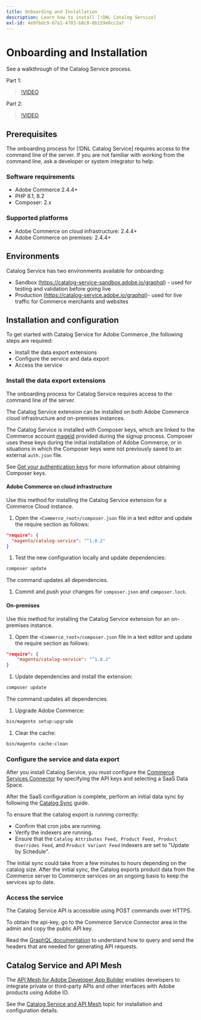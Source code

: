 ```yaml
---
title: Onboarding and Installation
description: Learn how to install [!DNL Catalog Service]
exl-id: 4e9fbdc9-67a1-4703-b8c0-8b159e0cc2a7
---
```

# Onboarding and Installation

See a walkthrough of the Catalog Service process.

Part 1:

>[!VIDEO](https://video.tv.adobe.com/v/3415599)

Part 2:

>[!VIDEO](https://video.tv.adobe.com/v/3415600)

## Prerequisites

The onboarding process for [!DNL Catalog Service] requires access to the command line of the server. If you are not familiar with working from the command line, ask a developer or system integrator to help.

### Software requirements

- Adobe Commerce 2.4.4+
- PHP 8.1, 8.2
- Composer: 2.x

### Supported platforms

- Adobe Commerce on cloud infrastructure: 2.4.4+
- Adobe Commerce on premises: 2.4.4+

## Environments

Catalog Service has two environments available for onboarding:

- Sandbox (https://catalog-service-sandbox.adobe.io/graphql) - used for testing and validation before going live
- Production (https://catalog-service.adobe.io/graphql)- used for live traffic for Commerce merchants and websites

## Installation and configuration

To get started with Catalog Service for Adobe Commerce ,the following steps are required:

- Install the data export extensions
- Configure the service and data export
- Access the service

### Install the data export extensions

The onboarding process for Catalog Service requires access to the command line of the server.

The Catalog Service extension can be installed on both Adobe Commerce cloud infrastructure and on-premises instances.

The Catalog Service is installed with Composer keys, which are linked to the Commerce account [mageid](https://developer.adobe.com/commerce/marketplace/guides/sellers/profile-personal/#field-descriptions) provided during the signup process. Composer uses these keys during the initial installation of Adobe Commerce, or in situations in which the Composer keys were not previously saved to an external `auth.json` file.

See [Get your authentication keys](https://experienceleague.adobe.com/docs/commerce-operations/installation-guide/prerequisites/authentication-keys.html) for more information about obtaining Composer keys.

#### Adobe Commerce on cloud infrastructure

Use this method for installing the Catalog Service extension for a Commerce Cloud instance.

1. Open the `<Commerce_root>/composer.json` file in a text editor and update the require section as follows:

  ```json
  "require": {
    "magento/catalog-service": "^1.0.2"
  }
  ```

1. Test the new configuration locally and update dependencies:

```bash
composer update
```

The command updates all dependencies.

1. Commit and push your changes for `composer.json` and `composer.lock`.

#### On-premises

Use this method for installing the Catalog Service extension for an on-premises instance.

1. Open the `<Commerce_root>/composer.json` file in a text editor and update the require section as follows:

  ```json
  "require": {
      "magento/catalog-service": "^1.0.2"
  }
  ```

1. Update dependencies and install the extension:

```bash
composer update
```

The command updates all dependencies.

1. Upgrade Adobe Commerce:

```bash
bin/magento setup:upgrade
```

1. Clear the cache:

```bash
bin/magento cache:clean
```

### Configure the service and data export 

After you install Catalog Service, you must configure the [Commerce Services Connector](https://experienceleague.adobe.com/docs/commerce-merchant-services/user-guides/integration-services/saas.html#apikey) by specifying the API keys and selecting a SaaS Data Space.

After the SaaS configuration is complete, perform an initial data sync by following the [Catalog Sync](https://experienceleague.adobe.com/docs/commerce-merchant-services/user-guides/data-services/catalog-sync.html) guide. 

To ensure that the catalog export is running correctly:

- Confirm that cron jobs are running.
- Verify the indexers are running.
- Ensure that the `Catalog Attributes Feed, Product Feed, Product Overrides Feed`, and `Product Variant Feed` indexers are set to "Update by Schedule".

The initial sync could take from a few minutes to hours depending on the catalog size. After the initial sync, the Catalog exports product data from the Commerce server to Commerce services on an ongoing basis to keep the services up to date.

### Access the service

The Catalog Service API is accessible using POST commands over HTTPS.

To obtain the api-key, go to the Commerce Service Connector area in the admin and copy the public API key.

Read the [GraphQL documentation](https://developer.adobe.com/commerce/webapi/graphql/) to understand how to query and send the headers that are needed for generating API requests. 

## Catalog Service and API Mesh

The [API Mesh for Adobe Developer App Builder](https://developer.adobe.com/graphql-mesh-gateway/gateway/overview/) enables developers to integrate private or third-party APIs and other interfaces with Adobe products using Adobe IO.

See the  [Catalog Service and API Mesh](mesh.md) topic for installation and configuration details.
